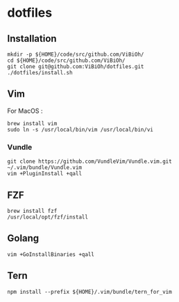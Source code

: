 # dotfiles

## Installation

```
mkdir -p ${HOME}/code/src/github.com/ViBiOh/
cd ${HOME}/code/src/github.com/ViBiOh/
git clone git@github.com:ViBiOh/dotfiles.git
./dotfiles/install.sh
```

## Vim

For MacOS :

```
brew install vim
sudo ln -s /usr/local/bin/vim /usr/local/bin/vi
```

### Vundle

```
git clone https://github.com/VundleVim/Vundle.vim.git ~/.vim/bundle/Vundle.vim
vim +PluginInstall +qall
```

## FZF

```
brew install fzf
/usr/local/opt/fzf/install
```

## Golang

```
vim +GoInstallBinaries +qall
```

## Tern

```
npm install --prefix ${HOME}/.vim/bundle/tern_for_vim
```

